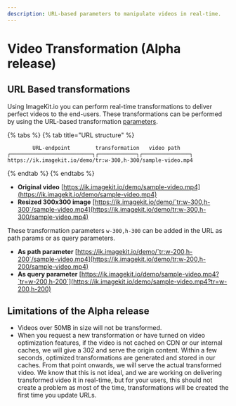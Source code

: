 ```yaml
---
description: URL-based parameters to manipulate videos in real-time.
---
```


# Video Transformation \(Alpha release\)

## URL Based transformations

Using ImageKit.io you can perform real-time transformations to deliver perfect videos to the end-users. These transformations can be performed by using the URL-based transformation [parameters](../image-transformations/resize-crop-and-other-transformations.md). 

{% tabs %}
{% tab title="URL structure" %}
```markup
        URL-endpoint        transformation   video path                                    
┌──────────────────────────┐┌────────────┐┌───────────────┐
https://ik.imagekit.io/demo/tr:w-300,h-300/sample-video.mp4
```
{% endtab %}
{% endtabs %}

* **Original video** [https://ik.imagekit.io/demo/sample-video.mp4](https://ik.imagekit.io/demo/sample-video.mp4)
* **Resized 300x300 image** [https://ik.imagekit.io/demo/`tr:w-300,h-300`/sample-video.mp4](https://ik.imagekit.io/demo/tr:w-300,h-300/sample-video.mp4)

These transformation parameters `w-300,h-300` can be added in the URL as path params or as query parameters.

* **As path parameter** [https://ik.imagekit.io/demo/`tr:w-200,h-200`/sample-video.mp4](https://ik.imagekit.io/demo/tr:w-200,h-200/sample-video.mp4)
* **As query parameter** [https://ik.imagekit.io/demo/sample-video.mp4?`tr=w-200,h-200`](https://ik.imagekit.io/demo/sample-video.mp4?tr=w-200,h-200)

## Limitations of the Alpha release

* Videos over 50MB in size will not be transformed.
* When you request a new transformation or have turned on video optimization features, if the video is not cached on CDN or our internal caches, we will give a 302 and serve the origin content. Within a few seconds, optimized transformations are generated and stored in our caches. From that point onwards, we will serve the actual transformed video. We know that this is not ideal, and we are working on delivering transformed video it in real-time, but for your users, this should not create a problem as most of the time, transformations will be created the first time you update URLs. 

